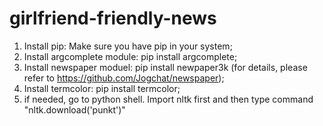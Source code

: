 # girlfriend-friendly-news

1. Install pip: Make sure you have pip in your system;
2. Install argcomplete module: pip install argcomplete;
3. Install newspaper moduel: pip install newpaper3k (for details, please refer to https://github.com/Jogchat/newspaper);
4. Install termcolor: pip install termcolor;
5. if needed, go to python shell. Import nltk first and then type command "nltk.download('punkt')"
